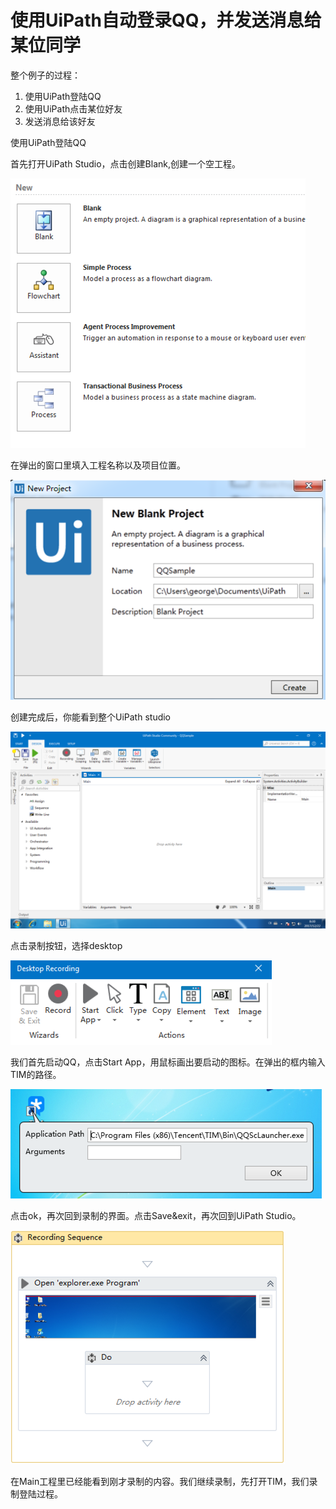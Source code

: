# 使用UiPath自动登录QQ，并发送消息给某位同学

整个例子的过程：  
 1. 使用UiPath登陆QQ  
 2. 使用UiPath点击某位好友  
 3. 发送消息给该好友

使用UiPath登陆QQ

首先打开UiPath Studio，点击创建Blank,创建一个空工程。

![](/assets1.1/import1.png)

在弹出的窗口里填入工程名称以及项目位置。

![](/assets1.1/import2.png)

创建完成后，你能看到整个UiPath studio

![](/assets1.1/import3.png)

点击录制按钮，选择desktop

![](/assets1.1/import4.png)

我们首先启动QQ，点击Start App，用鼠标画出要启动的图标。在弹出的框内输入TIM的路径。

![](/assets1.1/import5.png)

点击ok，再次回到录制的界面。点击Save&exit，再次回到UiPath Studio。

![](/assets1.1/import6.png)

在Main工程里已经能看到刚才录制的内容。我们继续录制，先打开TIM，我们录制登陆过程。

